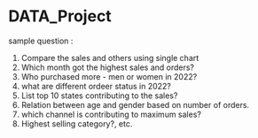 # DATA_Project
sample question :
1. Compare the sales and others using single chart
2. Which month got the highest sales and orders?
3. Who purchased more - men or women in 2022?
4. what are different ordeer status in 2022?
5. List top 10 states contributing to the sales?
6. Relation between age and gender based on number of orders. 
7. which channel is contributing to maximum sales?
8. Highest selling category?, etc.